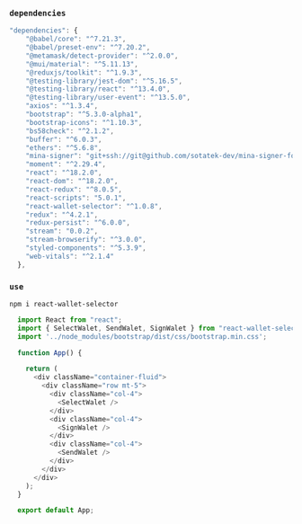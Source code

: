 ### `dependencies`

```js
"dependencies": {
    "@babel/core": "^7.21.3",
    "@babel/preset-env": "^7.20.2",
    "@metamask/detect-provider": "^2.0.0",
    "@mui/material": "^5.11.13",
    "@reduxjs/toolkit": "^1.9.3",
    "@testing-library/jest-dom": "^5.16.5",
    "@testing-library/react": "^13.4.0",
    "@testing-library/user-event": "^13.5.0",
    "axios": "^1.3.4",
    "bootstrap": "^5.3.0-alpha1",
    "bootstrap-icons": "^1.10.3",
    "bs58check": "^2.1.2",
    "buffer": "^6.0.3",
    "ethers": "^5.6.8",
    "mina-signer": "git+ssh://git@github.com/sotatek-dev/mina-signer-for-snap.git#master",
    "moment": "^2.29.4",
    "react": "^18.2.0",
    "react-dom": "^18.2.0",
    "react-redux": "^8.0.5",
    "react-scripts": "5.0.1",
    "react-wallet-selector": "^1.0.8",
    "redux": "^4.2.1",
    "redux-persist": "^6.0.0",
    "stream": "0.0.2",
    "stream-browserify": "^3.0.0",
    "styled-components": "^5.3.9",
    "web-vitals": "^2.1.4"
  },
```

### `use`

  ```npm i react-wallet-selector```

```js
  import React from "react";
  import { SelectWalet, SendWalet, SignWalet } from "react-wallet-selector";
  import '../node_modules/bootstrap/dist/css/bootstrap.min.css';

  function App() {

    return (
      <div className="container-fluid">
        <div className="row mt-5">
          <div className="col-4">
            <SelectWalet />
          </div>
          <div className="col-4">
            <SignWalet />
          </div>
          <div className="col-4">
            <SendWalet />
          </div>
        </div>
      </div>
    );
  }

  export default App;
```
